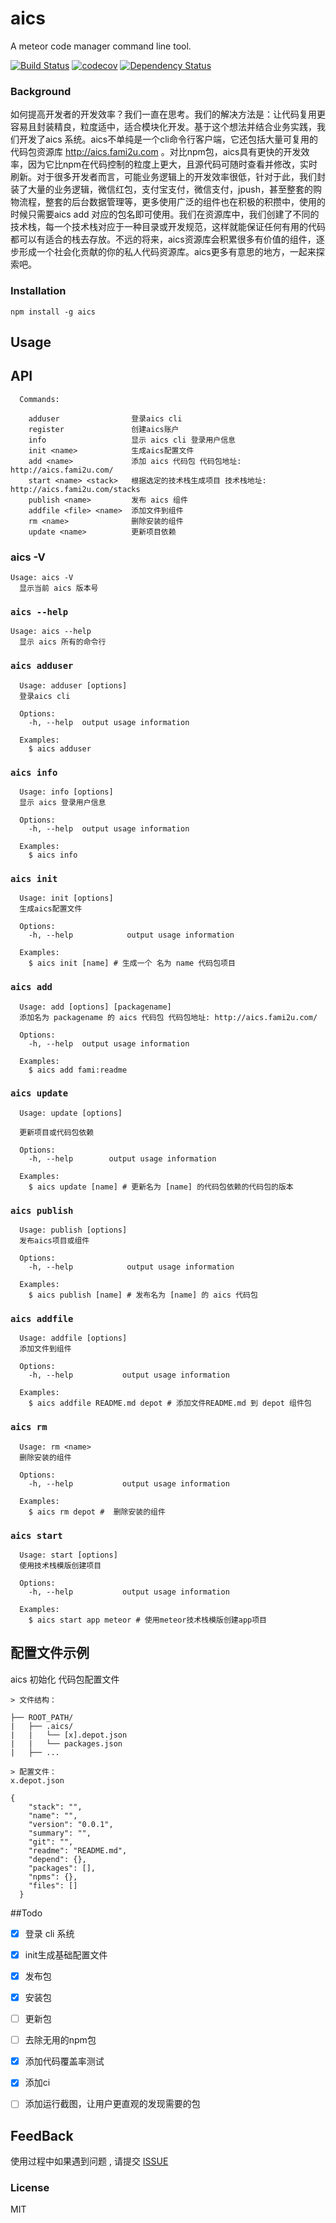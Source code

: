 # aics

A meteor code manager command line tool.

[![Build Status](https://travis-ci.org/fami2u/aics.svg?branch=master)](https://travis-ci.org/fami2u/aics)
[![codecov](https://codecov.io/gh/fami2u/aics/branch/master/graph/badge.svg)](https://codecov.io/gh/fami2u/aics)
[![Dependency Status](https://dependencyci.com/github/fami2u/aics/badge)](https://dependencyci.com/github/fami2u/aics)

### Background

如何提高开发者的开发效率？我们一直在思考。我们的解决方法是：让代码复用更容易且封装精良，粒度适中，适合模块化开发。基于这个想法并结合业务实践，我们开发了aics 系统。aics不单纯是一个cli命令行客户端，它还包括大量可复用的代码包资源库 http://aics.fami2u.com 。对比npm包，aics具有更快的开发效率，因为它比npm在代码控制的粒度上更大，且源代码可随时查看并修改，实时刷新。对于很多开发者而言，可能业务逻辑上的开发效率很低，针对于此，我们封装了大量的业务逻辑，微信红包，支付宝支付，微信支付，jpush，甚至整套的购物流程，整套的后台数据管理等，更多使用广泛的组件也在积极的积攒中，使用的时候只需要aics add 对应的包名即可使用。我们在资源库中，我们创建了不同的技术栈，每一个技术栈对应于一种目录或开发规范，这样就能保证任何有用的代码都可以有适合的栈去存放。不远的将来，aics资源库会积累很多有价值的组件，逐步形成一个社会化贡献的你的私人代码资源库。aics更多有意思的地方，一起来探索吧。

###  Installation

```
npm install -g aics
```

## Usage



## API

```
  Commands:

    adduser                登录aics cli
    register               创建aics账户
    info                   显示 aics cli 登录用户信息
    init <name>            生成aics配置文件
    add <name>             添加 aics 代码包 代码包地址: http://aics.fami2u.com/
    start <name> <stack>   根据选定的技术栈生成项目 技术栈地址: http://aics.fami2u.com/stacks
    publish <name>         发布 aics 组件
    addfile <file> <name>  添加文件到组件
    rm <name>              删除安装的组件
    update <name>          更新项目依赖

```

### aics -V

```
Usage: aics -V
  显示当前 aics 版本号
```

### `aics --help`

```
Usage: aics --help
  显示 aics 所有的命令行
```

### `aics adduser`

```
  Usage: adduser [options]
  登录aics cli

  Options:
    -h, --help  output usage information

  Examples:
    $ aics adduser
```

### `aics info`

```
  Usage: info [options]
  显示 aics 登录用户信息

  Options:
    -h, --help  output usage information

  Examples:
    $ aics info
```

### `aics init`

```
  Usage: init [options]
  生成aics配置文件

  Options:
    -h, --help            output usage information

  Examples:
    $ aics init [name] # 生成一个 名为 name 代码包项目 
```

### `aics add`

```
  Usage: add [options] [packagename]
  添加名为 packagename 的 aics 代码包 代码包地址: http://aics.fami2u.com/

  Options:
    -h, --help  output usage information

  Examples:
    $ aics add fami:readme
```

### `aics update`

```
  Usage: update [options]

  更新项目或代码包依赖

  Options:
    -h, --help        output usage information

  Examples:
    $ aics update [name] # 更新名为 [name] 的代码包依赖的代码包的版本
```

### `aics publish`

```
  Usage: publish [options]
  发布aics项目或组件

  Options:
    -h, --help            output usage information

  Examples:
    $ aics publish [name] # 发布名为 [name] 的 aics 代码包
```

### `aics addfile` 

```
  Usage: addfile [options]
  添加文件到组件

  Options:
    -h, --help           output usage information

  Examples:
    $ aics addfile README.md depot # 添加文件README.md 到 depot 组件包
```
### `aics rm` 

```
  Usage: rm <name>
  删除安装的组件

  Options:
    -h, --help           output usage information

  Examples:
    $ aics rm depot #  删除安装的组件
```
### `aics start` 

```
  Usage: start [options]
  使用技术栈模版创建项目

  Options:
    -h, --help           output usage information

  Examples:
    $ aics start app meteor # 使用meteor技术栈模版创建app项目
```
## 配置文件示例

aics 初始化 代码包配置文件

```
> 文件结构：

├── ROOT_PATH/
|   ├── .aics/
|   |   └── [x].depot.json
|   |   └── packages.json
|   ├── ...

> 配置文件：
x.depot.json

{
    "stack": "",
    "name": "",
    "version": "0.0.1",
    "summary": "",
    "git": "",
    "readme": "README.md",
    "depend": {},
    "packages": [],
    "npms": {},
    "files": []
  }
```
##Todo
- [x] 登录 cli 系统
- [x] init生成基础配置文件
- [x] 发布包
- [x] 安装包
- [ ] 更新包
- [ ] 去除无用的npm包
- [x] 添加代码覆盖率测试
- [x] 添加ci
- [ ] 添加运行截图，让用户更直观的发现需要的包


## FeedBack
使用过程中如果遇到问题 , 请提交 [ISSUE](https://github.com/fami2u/aics-docs/issues)

### License

MIT